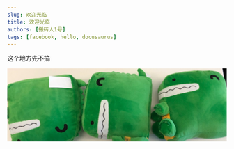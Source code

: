 ```yaml
---
slug: 欢迎光临
title: 欢迎光临
authors: [搬砖人1号]
tags: [facebook, hello, docusaurus] 
---
```


这个地方先不搞

![Docusaurus Plushie](./docusaurus-plushie-banner.jpeg)

